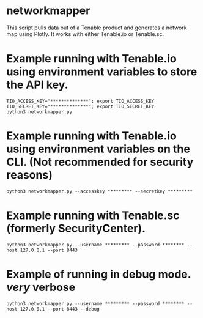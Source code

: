 # networkmapper

This script pulls data out of a Tenable product and generates a network map using Plotly. It works with either Tenable.io or Tenable.sc.


# Example running with Tenable.io using environment variables to store the API key.
```
TIO_ACCESS_KEY="**************"; export TIO_ACCESS_KEY
TIO_SECRET_KEY="**************"; export TIO_SECRET_KEY
python3 networkmapper.py
```


# Example running with Tenable.io using environment variables on the CLI.  (Not recommended for security reasons)
```
python3 networkmapper.py --accesskey ********* --secretkey *********
```


# Example running with Tenable.sc (formerly SecurityCenter).
```
python3 networkmapper.py --username ********* --password ******** --host 127.0.0.1 --port 8443
```

# Example of running in debug mode.  *very* verbose
```
python3 networkmapper.py --username ********* --password ******** --host 127.0.0.1 --port 8443 --debug
```

